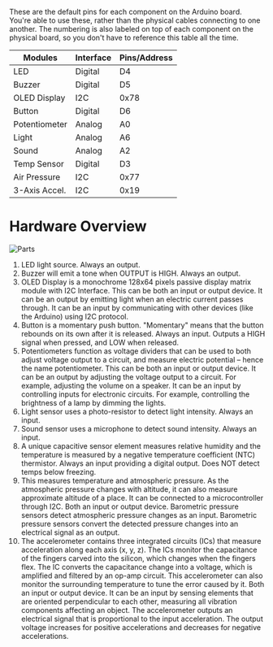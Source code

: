 These are the default pins for each component on the Arduino board. You're able to use these, rather than the physical cables connecting to one another. The numbering is also labeled on top of each component on the physical board, so you don't have to reference this table all the time.


|   Modules      |   Interface   |   Pins/Address  |
| -------------- | ------------- | --------------- |
| LED            | Digital       | D4              |
| Buzzer         | Digital       | D5              |
| OLED Display   | I2C           | 0x78            |
| Button         | Digital       | D6              |
| Potentiometer  | Analog        | A0              |
| Light          | Analog        | A6              |
| Sound          | Analog        | A2              |
| Temp Sensor    | Digital       | D3              |
| Air Pressure   | I2C           | 0x77            |
| 3-Axis Accel.  | I2C           | 0x19            |


# Hardware Overview
![Parts](https://github.com/user-attachments/assets/a5bc375f-7fdd-4cbf-8027-d73f9526fcdb)
1. LED light source. Always an output.
2. Buzzer will emit a tone when OUTPUT is HIGH. Always an output.
3. OLED Display is a monochrome 128x64 pixels passive display matrix module with I2C Interface. This can be both an input or output device. It can be an output by emitting light when an electric current passes through. It can be an input by communicating with other devices (like the Arduino) using I2C protocol.
4. Button is a momentary push button. "Momentary" means that the button rebounds on its own after it is released. Always an input. Outputs a HIGH  signal when pressed, and LOW when released.
5. Potentiometers function as voltage dividers that can be used to both adjust voltage output to a circuit, and measure electric potential – hence the name potentiometer. This can be both an input or output device. It can be an output by adjusting the voltage output to a circuit. For example, adjusting the volume on a speaker. It can be an input by controlling inputs for electronic circuits. For example, controlling the brightness of a lamp by dimming the lights.
6. Light sensor uses a photo-resistor to detect light intensity. Always an input.
7. Sound sensor uses a microphone to detect sound intensity. Always an input.
8. A unique capacitive sensor element measures relative humidity and the temperature is measured by a negative temperature coefficient (NTC) thermistor. Always an input providing a digital output. Does NOT detect temps below freezing.
9. This measures temperature and atmospheric pressure. As the atmospheric pressure changes with altitude, it can also measure approximate altitude of a place. It can be connected to a microcontroller through I2C. Both an input or output device. Barometric pressure sensors detect atmospheric pressure changes as an input. Barometric pressure sensors convert the detected pressure changes into an electrical signal as an output.
10. The accelerometer contains three integrated circuits (ICs) that measure acceleration along each axis (x, y, z). The ICs monitor the capacitance of the fingers carved into the silicon, which changes when the fingers flex. The IC converts the capacitance change into a voltage, which is amplified and filtered by an op-amp circuit. This accelerometer can also monitor the surrounding temperature to tune the error caused by it. Both an input or output device. It can be an input by sensing elements that are oriented perpendicular to each other, measuring all vibration components affecting an object. The accelerometer outputs an electrical signal that is proportional to the input acceleration. The output voltage increases for positive accelerations and decreases for negative accelerations.


